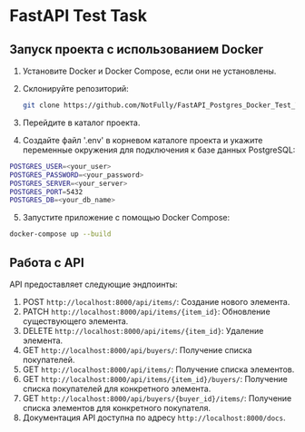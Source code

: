 # FastAPI Test Task

## Запуск проекта с использованием Docker

1. Установите Docker и Docker Compose, если они не установлены.
2. Склонируйте репозиторий:

   ```bash
   git clone https://github.com/NotFully/FastAPI_Postgres_Docker_Test_Task/
   ```

3. Перейдите в каталог проекта.
4. Создайте файл '.env' в корневом каталоге проекта и укажите переменные окружения для подключения к базе данных PostgreSQL:
```bash
POSTGRES_USER=<your_user>
POSTGRES_PASSWORD=<your_password>
POSTGRES_SERVER=<your_server>
POSTGRES_PORT=5432
POSTGRES_DB=<your_db_name>
```
5. Запустите приложение с помощью Docker Compose:
```bash
docker-compose up --build
```

## Работа с API

API предоставляет следующие эндпоинты:

1. POST ```http://localhost:8000/api/items/```: Создание нового элемента.
2. PATCH ```http://localhost:8000/api/items/{item_id}```: Обновление существующего элемента.
3. DELETE ```http://localhost:8000/api/items/{item_id}```: Удаление элемента.
4. GET ```http://localhost:8000/api/buyers/```: Получение списка покупателей.
5. GET ```http://localhost:8000/api/items/```: Получение списка элементов.
6. GET ```http://localhost:8000/api/items/{item_id}/buyers/```: Получение списка покупателей для конкретного элемента.
7. GET ```http://localhost:8000/api/buyers/{buyer_id}/items/```: Получение списка элементов для конкретного покупателя.
8. Документация API доступна по адресу ```http://localhost:8000/docs```.